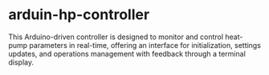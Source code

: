 # arduin-hp-controller
This Arduino-driven controller is designed to monitor and control heat-pump parameters in real-time, offering an interface for initialization, settings updates, and operations management with feedback through a terminal display.
